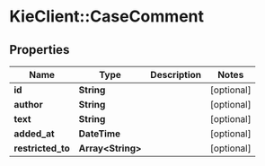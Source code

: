 # KieClient::CaseComment

## Properties
Name | Type | Description | Notes
------------ | ------------- | ------------- | -------------
**id** | **String** |  | [optional] 
**author** | **String** |  | [optional] 
**text** | **String** |  | [optional] 
**added_at** | **DateTime** |  | [optional] 
**restricted_to** | **Array&lt;String&gt;** |  | [optional] 


